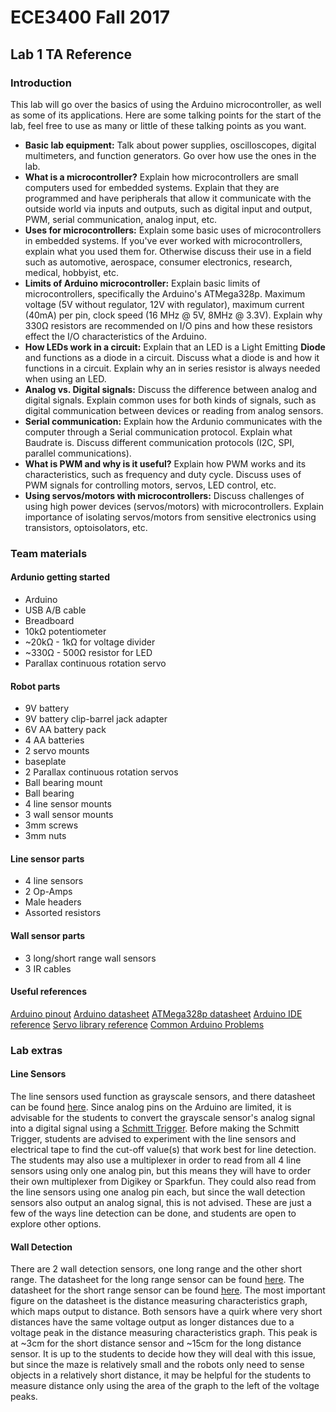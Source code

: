 # ECE3400 Fall 2017
## Lab 1 TA Reference
### Introduction
This lab will go over the basics of using the Arduino microcontroller, as well as some of its applications. Here are some talking points for the start of the lab, feel free to use as many or little of these talking points as you want.
* **Basic lab equipment:** Talk about power supplies, oscilloscopes, digital multimeters, and function generators. Go over how use the ones in the lab.
* **What is a microcontroller?** Explain how microcontrollers are small computers used for embedded systems. Explain that they are programmed and have peripherals that allow it communicate with the outside world via inputs and outputs, such as digital input and output, PWM, serial communication, analog input, etc.
* **Uses for microcontrollers:** Explain some basic uses of microcontrollers in embedded systems. If you've ever worked with microcontrollers, explain what you used them for. Otherwise discuss their use in a field such as automotive, aerospace, consumer electronics, research, medical, hobbyist, etc.
* **Limits of Arduino microcontroller:** Explain basic limits of microcontrollers, specifically the Arduino's ATMega328p. Maximum voltage (5V without regulator, 12V with regulator), maximum current (40mA) per pin, clock speed (16 MHz @ 5V, 8MHz @ 3.3V). Explain why 330&Omega; resistors are recommended on I/O pins and how these resistors effect the I/O characteristics of the Arduino.
* **How LEDs work in a circuit:** Explain that an LED is a Light Emitting **Diode** and functions as a diode in a circuit. Discuss what a diode is and how it functions in a circuit. Explain why an in series resistor is always needed when using an LED.
* **Analog vs. Digital signals:** Discuss the difference between analog and digital signals. Explain common uses for both kinds of signals, such as digital communication between devices or reading from analog sensors.
* **Serial communication:** Explain how the Ardunio communicates with the computer through a Serial communication protocol. Explain what Baudrate is. Discuss different communication protocols (I2C, SPI, parallel communications).
* **What is PWM and why is it useful?** Explain how PWM works and its characteristics, such as frequency and duty cycle. Discuss uses of PWM signals for controlling motors, servos, LED control, etc.
* **Using servos/motors with microcontrollers:** Discuss challenges of using high power devices (servos/motors) with microcontrollers. Explain importance of isolating servos/motors from sensitive electronics using transistors, optoisolators, etc.

### Team materials
#### Ardunio getting started
* Arduino
* USB A/B cable
* Breadboard
* 10k&Omega; potentiometer
* ~20k&Omega; - 1k&Omega; for voltage divider
* ~330&Omega; - 500&Omega; resistor for LED
* Parallax continuous rotation servo

#### Robot parts
* 9V battery
* 9V battery clip-barrel jack adapter
* 6V AA battery pack
* 4 AA batteries
* 2 servo mounts
* baseplate
* 2 Parallax continuous rotation servos
* Ball bearing mount
* Ball bearing
* 4 line sensor mounts
* 3 wall sensor mounts
* 3mm screws
* 3mm nuts

#### Line sensor parts
* 4 line sensors
* 2 Op-Amps
* Male headers
* Assorted resistors

#### Wall sensor parts
* 3 long/short range wall sensors
* 3 IR cables

#### Useful references
[Arduino pinout](http://foros.giltesa.com/otros/arduino/fc/docs/pinout/uno.jpg)
[Arduino datasheet](https://www.farnell.com/datasheets/1682209.pdf)
[ATMega328p datasheet](http://www.atmel.com/images/Atmel-8271-8-bit-AVR-Microcontroller-ATmega48A-48PA-88A-88PA-168A-168PA-328-328P_datasheet_Complete.pdf)
[Arduino IDE reference](https://www.arduino.cc/en/Reference/HomePage)
[Servo library reference](https://playground.arduino.cc/ComponentLib/Servo)
[Common Arduino Problems](https://www.arduino.cc/en/Guide/Troubleshooting)

### Lab extras
#### Line Sensors
The line sensors used function as grayscale sensors, and there datasheet can be found [here](https://cdn.sparkfun.com/datasheets/Sensors/Proximity/QRE1113.pdf). Since analog pins on the Arduino are limited, it is advisable for the students to convert the grayscale sensor's analog signal into a digital signal using a [Schmitt Trigger](http://howtomechatronics.com/how-it-works/electrical-engineering/schmitt-trigger/). Before making the Schmitt Trigger, students are advised to experiment with the line sensors and electrical tape to find the cut-off value(s) that work best for line detection. The students may also use a multiplexer in order to read from all 4 line sensors using only one analog pin, but this means they will have to order their own multiplexer from Digikey or Sparkfun. They could also read from the line sensors using one analog pin each, but since the wall detection sensors also output an analog signal, this is not advised. These are just a few of the ways line detection can be done, and students are open to explore other options.
#### Wall Detection
There are 2 wall detection sensors, one long range and the other short range. The datasheet for the long range sensor can be found [here](http://www.jameco.com/Jameco/Products/ProdDS/2136454.pdf). The datasheet for the short range sensor can be found [here](https://www.pololu.com/file/0J713/GP2Y0A41SK0F.pdf). The most important figure on the datasheet is the distance measuring characteristics graph, which maps output to distance. Both sensors have a quirk where very short distances have the same voltage output as longer distances due to a voltage peak in the distance measuring characteristics graph. This peak is at ~3cm for the short distance sensor and ~15cm for the long distance sensor. It is up to the students to decide how they will deal with this issue, but since the maze is relatively small and the robots only need to sense objects in a relatively short distance, it may be helpful for the students to measure distance only using the area of the graph to the left of the voltage peaks. 
